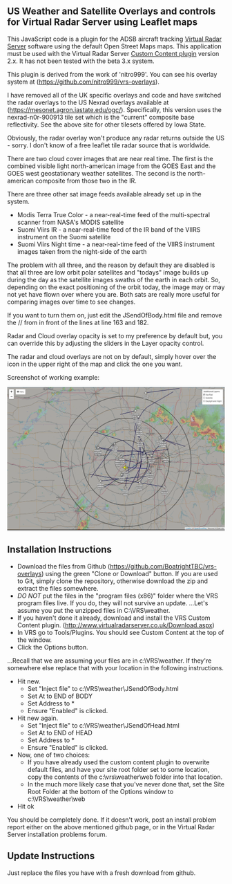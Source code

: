 ## US Weather and Satellite Overlays and controls for Virtual Radar Server using Leaflet maps

This JavaScript code is a plugin for the ADSB aircraft tracking [Virtual Radar Server](http://www.virtualradarserver.co.uk) software using the default Open Street Maps maps. This application must be used with the Virtual Radar Server [Custom Content plugin](http://www.virtualradarserver.co.uk/Documentation/CustomContent/Default.aspx) version 2.x. It has not been tested with the beta 3.x system. 

This plugin is derived from the work of 'nitro999'. You can see his overlay system at (https://github.com/nitro999/vrs-overlays).

I have removed all of the  UK specific overlays and code and have switched the radar overlays to the US Nexrad overlays available at (https://mesonet.agron.iastate.edu/ogc/). Specifically, this version uses the nexrad-n0r-900913 tile set which is the "current" composite base reflectivity. See the above site for other tilesets offered by Iowa State. 

Obviously, the radar overlay won't produce any radar returns outside the US - sorry.  I don't know of a free leaflet tile radar source that is worldwide. 

There are two cloud cover images that are near real time. The first is the combined visible light north-american image from the GOES East and the GOES west geostationary weather satellites. The second is the north-american composite from those two in the IR. 

There are three other sat image feeds available already set up in the system. 

* Modis Terra True Color - a near-real-time feed of the multi-spectral scanner from NASA's MODIS satellite 
* Suomi Viirs IR - a near-real-time feed of the IR band of the VIIRS instrument on the Suomi satellite 
* Suomi Viirs Night time - a near-real-time feed of the VIIRS instrument images taken from the night-side of the earth 

The problem with all three, and the reason by default they are disabled is that all three are low orbit polar satellites and "todays" image builds up during the day as the satellite images swaths of the earth in each orbit. So, depending on the exact positioning of the orbit today, the image may or may not yet have flown over where you are. Both sats are really more useful for comparing images over time to see changes. 

If you want to turn them on, just edit the JSendOfBody.html file and remove the // from in front of the lines at line 163 and 182. 

Radar and Cloud overlay opacity is set to my preference by default but, you can override this by adjusting the sliders in the Layer opacity control. 

The radar and cloud overlays are not on by default, simply hover over the icon in the upper right of the map and click the one you want.

Screenshot of working example:

![Screenshot](https://github.com/BoatrightTBC/vrs-overlays/blob/USWeather/screenshot.PNG?raw=true)

## Installation Instructions

* Download the files from Github (https://github.com/BoatrightTBC/vrs-overlays) using the green "Clone or Download" button. If you are used to Git, simply clone the repository, otherwise download the zip and extract the files somewhere.
* *DO NOT* put the files in the "program files (x86)" folder where the VRS program files live. If you do, they will not survive an update. 
...Let's assume you put the unzipped files in C:\VRS\weather. 
* If you haven't done it already, download and install the VRS Custom Content plugin. (http://www.virtualradarserver.co.uk/Download.aspx)
* In VRS go to Tools/Plugins. You should see Custom Content at the top of the window. 
* Click the Options button. 

...Recall that we are assuming your files are in c:\VRS\weather. If they're somewhere else replace that with your location in the following instructions. 

* Hit new. 
  * Set "Inject file" to c:\VRS\weather\JSendOfBody.html
  * Set At to  END of BODY
  * Set Address to * 
  * Ensure "Enabled" is clicked.
* Hit new again. 
  * Set "Inject file" to c:\VRS\weather\JSendOfHead.html
  * Set At to  END of HEAD
  * Set Address to * 
  * Ensure "Enabled" is clicked.
* Now, one of two choices: 
  * If you have already used the custom content plugin to overwrite default files, and have your site root folder set to some location, copy the contents of the c:\vrs\weather\web folder into that location. 
  * In the much more likely case that you've never done that, set the Site Root Folder at the bottom of the Options window to c:\VRS\weather\web 
* Hit ok 

You should be completely done.  If it doesn't work, post an install problem report either on the above mentioned github page, or in the Virtual Radar Server installation problems forum. 

## Update Instructions 

Just replace the files you have with a fresh download from github. 
